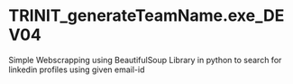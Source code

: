 # TRINIT_generateTeamName.exe_DEV04

Simple Webscrapping using BeautifulSoup Library in python to search for linkedin profiles using given email-id
